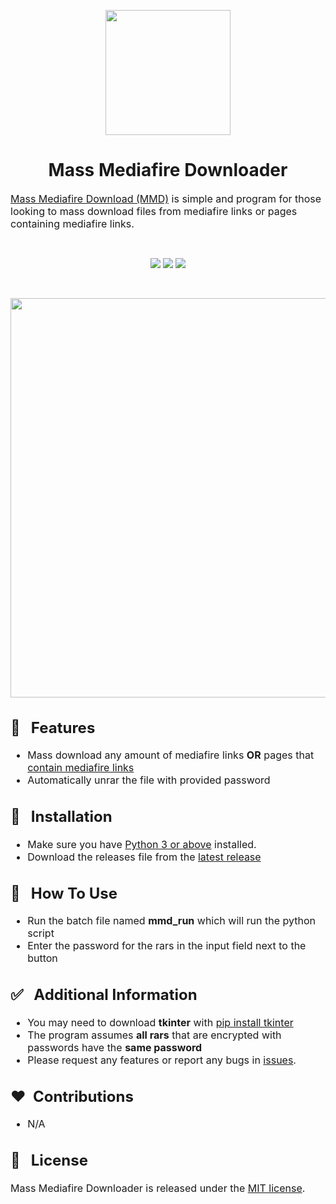 <p align="center"><img src="https://i.imgur.com/j6yyZyP.png" width="200" height="200"/></p>

<h1 align="center">Mass Mediafire Downloader</h1>

<font size="3"><a href="https://github.com/Aeonss/MassMediafireDownloader/releases/latest/">Mass Mediafire Download (MMD)</a> is simple and program for those looking to mass download files from mediafire links or pages containing mediafire links.</font>

<br>
<p align="center">
<a href="https://github.com/Aeonss/MassMediafireDownloader/releases/latest/"><img src="https://img.shields.io/github/v/release/Aeonss/MassMediafireDownloader?style=for-the-badge&label=%20%F0%9F%93%A3%20Latest%20release&color=778beb&labelColor=2f3542"/></a>
<img src="https://img.shields.io/github/stars/Aeonss/MassMediafireDownloader?style=for-the-badge&label=%E2%AD%90%20Stars&color=786fa6&labelColor=2f3542"/>
<img src="https://img.shields.io/github/downloads/Aeonss/MassMediafireDownloader/total.svg?style=for-the-badge&label=%E2%AC%87%EF%B8%8FDownloads&color=4b6584&labelColor=2f3542"/>
</p>

<br>
<p align="center"><img src="https://i.imgur.com/FSv6feE.png" width="573" height="639"/></p>


<font size="3">

## 🚀 &nbsp; Features
* Mass download any amount of mediafire links <b>OR</b> pages that <u>contain mediafire links</u>
* Automatically unrar the file with provided password


## 🔨 &nbsp; Installation
* Make sure you have [Python 3 or above](https://www.python.org/downloads/) installed.
* Download the releases file from the [latest release](https://github.com/Aeonss/MassMediafireDownloader/releases/latest/)

## 📝 &nbsp; How To Use
* Run the batch file named <b>mmd_run</b> which will run the python script
* Enter the password for the rars in the input field next to the button

## ✅ &nbsp; Additional Information
* You may need to download <b>tkinter</b> with <u>pip install tkinter</u>
* The program assumes <b>all rars</b> that are encrypted with passwords have the <b>same password</b>
* Please request any features or report any bugs in [issues](https://github.com/Aeonss/MassMediafireDownloader/issues).

## ❤️&nbsp; Contributions
* N/A

## 📘 &nbsp; License
Mass Mediafire Downloader is released under the [MIT license](https://github.com/Aeonss/MassMediafireDownloader/blob/master/LICENSE.md).

</font>